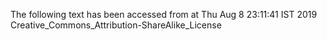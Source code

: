 The following text has been accessed from at Thu Aug 8 23:11:41 IST 2019
Creative_Commons_Attribution-ShareAlike_License
